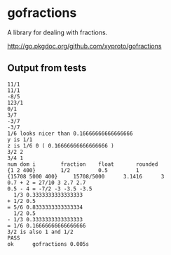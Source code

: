gofractions
===========

A library for dealing with fractions.

http://go.pkgdoc.org/github.com/xyproto/gofractions


Output from tests
-----------------

```
11/1
11/1
-8/5
123/1
0/1
3/7
-3/7
-3/7
1/6 looks nicer than 0.16666666666666666
y is 1/1
z is 1/6 0 ( 0.16666666666666666 )
3/2 2
3/4 1
num dom i 		 fraction 	 float 		 rounded
{1 2 400} 		 1/2 		 0.5 		 1
{15708 5000 400} 	 15708/5000 	 3.1416 	 3
0.7 + 2 = 27/10 3 2.7 2.7
0.5 - 4 = -7/2 -3 -3.5 -3.5
  1/3 0.3333333333333333
+ 1/2 0.5
= 5/6 0.8333333333333334
  1/2 0.5
- 1/3 0.3333333333333333
= 1/6 0.16666666666666666
3/2 is also 1 and 1/2
PASS
ok  	gofractions	0.005s
```
